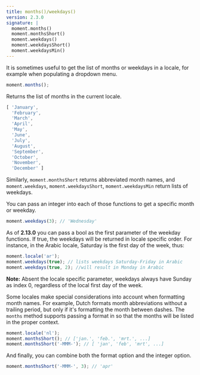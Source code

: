 ```yaml
---
title: months()/weekdays()
version: 2.3.0
signature: |
  moment.months()
  moment.monthsShort()
  moment.weekdays()
  moment.weekdaysShort()
  moment.weekdaysMin()
---
```



It is sometimes useful to get the list of months or weekdays in a locale, for example when populating a dropdown menu.

```javascript
moment.months();
```

Returns the list of months in the current locale.

```javascript
[ 'January',
  'February',
  'March',
  'April',
  'May',
  'June',
  'July',
  'August',
  'September',
  'October',
  'November',
  'December' ]
```

Similarly, `moment.monthsShort` returns abbreviated month names, and `moment.weekdays`, `moment.weekdaysShort`, `moment.weekdaysMin` return lists of weekdays.

You can pass an integer into each of those functions to get a specific month or weekday.

```javascript
moment.weekdays(3); // 'Wednesday'
```

As of **2.13.0** you can pass a bool as the first parameter of the weekday functions. If true, the weekdays will be returned in locale specific order.
For instance, in the Arabic locale, Saturday is the first day of the week, thus:

```javascript
moment.locale('ar');
moment.weekdays(true); // lists weekdays Saturday-Friday in Arabic
moment.weekdays(true, 2); //will result in Monday in Arabic
```


**Note:** Absent the locale specific parameter, weekdays always have Sunday as index 0, regardless of the local first day of the week.

Some locales make special considerations into account when formatting month names. For example, Dutch formats month abbreviations without a trailing period, but only if it's formatting the month between dashes. The `months` method supports passing a format in so that the months will be listed in the proper context.

```javascript
moment.locale('nl');
moment.monthsShort(); // ['jan.', 'feb.', 'mrt.', ...]
moment.monthsShort('-MMM-'); // [ 'jan', 'feb', 'mrt', ...]
```

And finally, you can combine both the format option and the integer option.

```javascript
moment.monthsShort('-MMM-', 3); // 'apr'
```
